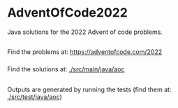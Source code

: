 # AdventOfCode2022
Java solutions for the 2022 Advent of code problems.
##
Find the problems at: https://adventofcode.com/2022
###
Find the solutions at: <a href="https://github.com/mihail-m/AdventOfCode2022/tree/main/src/main/java/aoc">./src/main/java/aoc</a>
##
Outputs are generated by running the tests (find them at: <a href="https://github.com/mihail-m/AdventOfCode2022/tree/main/src/test/java/aoc">./src/test/java/aoc</a>)
